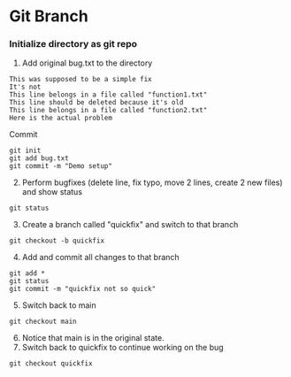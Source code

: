 # Git Branch
### Initialize directory as git repo
1. Add original bug.txt to the directory
```
This was supposed to be a simple fix
It's not
This line belongs in a file called "function1.txt"
This line should be deleted because it's old
This line belongs in a file called "function2.txt"
Here is the actual problem
```
Commit
```
git init
git add bug.txt
git commit -m "Demo setup"
```

2. Perform bugfixes (delete line, fix typo, move 2 lines, create 2 new files) and show status
```
git status
```
3. Create a branch called "quickfix" and switch to that branch
```
git checkout -b quickfix
```
4. Add and commit all changes to that branch
```
git add *
git status
git commit -m "quickfix not so quick"
```
5. Switch back to main
```
git checkout main
```

6. Notice that main is in the original state.
7. Switch back to quickfix to continue working on the bug
```
git checkout quickfix
```


